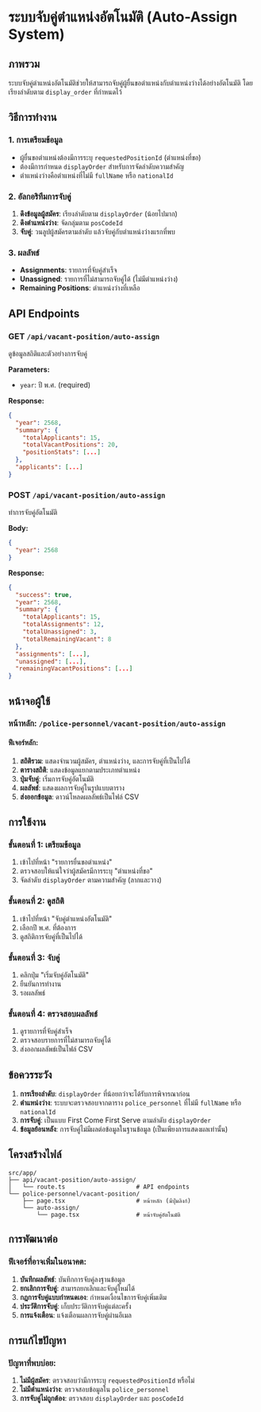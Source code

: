 # ระบบจับคู่ตำแหน่งอัตโนมัติ (Auto-Assign System)

## ภาพรวม

ระบบจับคู่ตำแหน่งอัตโนมัติช่วยให้สามารถจับคู่ผู้ยื่นขอตำแหน่งกับตำแหน่งว่างได้อย่างอัตโนมัติ โดยเรียงลำดับตาม `display_order` ที่กำหนดไว้

## วิธีการทำงาน

### 1. การเตรียมข้อมูล
- ผู้ยื่นขอตำแหน่งต้องมีการระบุ `requestedPositionId` (ตำแหน่งที่ขอ)
- ต้องมีการกำหนด `displayOrder` สำหรับการจัดลำดับความสำคัญ
- ตำแหน่งว่างคือตำแหน่งที่ไม่มี `fullName` หรือ `nationalId`

### 2. อัลกอริทึมการจับคู่
1. **ดึงข้อมูลผู้สมัคร**: เรียงลำดับตาม `displayOrder` (น้อยไปมาก)
2. **ดึงตำแหน่งว่าง**: จัดกลุ่มตาม `posCodeId`
3. **จับคู่**: วนลูปผู้สมัครตามลำดับ แล้วจับคู่กับตำแหน่งว่างแรกที่พบ

### 3. ผลลัพธ์
- **Assignments**: รายการที่จับคู่สำเร็จ
- **Unassigned**: รายการที่ไม่สามารถจับคู่ได้ (ไม่มีตำแหน่งว่าง)
- **Remaining Positions**: ตำแหน่งว่างที่เหลือ

## API Endpoints

### GET `/api/vacant-position/auto-assign`
ดูข้อมูลสถิติและตัวอย่างการจับคู่

**Parameters:**
- `year`: ปี พ.ศ. (required)

**Response:**
```json
{
  "year": 2568,
  "summary": {
    "totalApplicants": 15,
    "totalVacantPositions": 20,
    "positionStats": [...]
  },
  "applicants": [...]
}
```

### POST `/api/vacant-position/auto-assign`
ทำการจับคู่อัตโนมัติ

**Body:**
```json
{
  "year": 2568
}
```

**Response:**
```json
{
  "success": true,
  "year": 2568,
  "summary": {
    "totalApplicants": 15,
    "totalAssignments": 12,
    "totalUnassigned": 3,
    "totalRemainingVacant": 8
  },
  "assignments": [...],
  "unassigned": [...],
  "remainingVacantPositions": [...]
}
```

## หน้าจอผู้ใช้

### หน้าหลัก: `/police-personnel/vacant-position/auto-assign`

#### ฟีเจอร์หลัก:
1. **สถิติรวม**: แสดงจำนวนผู้สมัคร, ตำแหน่งว่าง, และการจับคู่ที่เป็นไปได้
2. **ตารางสถิติ**: แสดงข้อมูลแยกตามประเภทตำแหน่ง
3. **ปุ่มจับคู่**: เริ่มการจับคู่อัตโนมัติ
4. **ผลลัพธ์**: แสดงผลการจับคู่ในรูปแบบตาราง
5. **ส่งออกข้อมูล**: ดาวน์โหลดผลลัพธ์เป็นไฟล์ CSV

## การใช้งาน

### ขั้นตอนที่ 1: เตรียมข้อมูล
1. เข้าไปที่หน้า "รายการยื่นขอตำแหน่ง"
2. ตรวจสอบให้แน่ใจว่าผู้สมัครมีการระบุ "ตำแหน่งที่ขอ"
3. จัดลำดับ `displayOrder` ตามความสำคัญ (ลากและวาง)

### ขั้นตอนที่ 2: ดูสถิติ
1. เข้าไปที่หน้า "จับคู่ตำแหน่งอัตโนมัติ"
2. เลือกปี พ.ศ. ที่ต้องการ
3. ดูสถิติการจับคู่ที่เป็นไปได้

### ขั้นตอนที่ 3: จับคู่
1. คลิกปุ่ม "เริ่มจับคู่อัตโนมัติ"
2. ยืนยันการทำงาน
3. รอผลลัพธ์

### ขั้นตอนที่ 4: ตรวจสอบผลลัพธ์
1. ดูรายการที่จับคู่สำเร็จ
2. ตรวจสอบรายการที่ไม่สามารถจับคู่ได้
3. ส่งออกผลลัพธ์เป็นไฟล์ CSV

## ข้อควรระวัง

1. **การเรียงลำดับ**: `displayOrder` ที่น้อยกว่าจะได้รับการพิจารณาก่อน
2. **ตำแหน่งว่าง**: ระบบจะตรวจสอบจากตาราง `police_personnel` ที่ไม่มี `fullName` หรือ `nationalId`
3. **การจับคู่**: เป็นแบบ First Come First Serve ตามลำดับ `displayOrder`
4. **ข้อมูลย้อนหลัง**: การจับคู่ไม่มีผลต่อข้อมูลในฐานข้อมูล (เป็นเพียงการแสดงผลเท่านั้น)

## โครงสร้างไฟล์

```
src/app/
├── api/vacant-position/auto-assign/
│   └── route.ts                    # API endpoints
└── police-personnel/vacant-position/
    ├── page.tsx                    # หน้าหลัก (มีปุ่มลิงก์)
    └── auto-assign/
        └── page.tsx                # หน้าจับคู่อัตโนมัติ
```

## การพัฒนาต่อ

### ฟีเจอร์ที่อาจเพิ่มในอนาคต:
1. **บันทึกผลลัพธ์**: บันทึกการจับคู่ลงฐานข้อมูล
2. **ยกเลิกการจับคู่**: สามารถยกเลิกและจับคู่ใหม่ได้
3. **กฎการจับคู่แบบกำหนดเอง**: กำหนดเงื่อนไขการจับคู่เพิ่มเติม
4. **ประวัติการจับคู่**: เก็บประวัติการจับคู่แต่ละครั้ง
5. **การแจ้งเตือน**: แจ้งเตือนผลการจับคู่ผ่านอีเมล

## การแก้ไขปัญหา

### ปัญหาที่พบบ่อย:

1. **ไม่มีผู้สมัคร**: ตรวจสอบว่ามีการระบุ `requestedPositionId` หรือไม่
2. **ไม่มีตำแหน่งว่าง**: ตรวจสอบข้อมูลใน `police_personnel`
3. **การจับคู่ไม่ถูกต้อง**: ตรวจสอบ `displayOrder` และ `posCodeId`